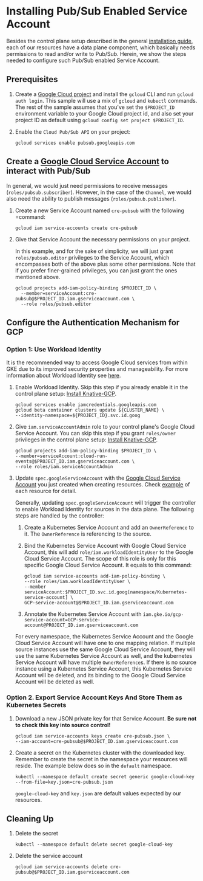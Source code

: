 # Installing Pub/Sub Enabled Service Account

Besides the control plane setup described in the general
[installation guide](./install-knative-gcp.md), each of our resources have a
data plane component, which basically needs permissions to read and/or write to
Pub/Sub. Herein, we show the steps needed to configure such Pub/Sub enabled
Service Account.

## Prerequisites

1. Create a
    [Google Cloud project](https://cloud.google.com/resource-manager/docs/creating-managing-projects)
    and install the `gcloud` CLI and run `gcloud auth login`. This sample will
    use a mix of `gcloud` and `kubectl` commands. The rest of the sample assumes
    that you've set the `$PROJECT_ID` environment variable to your Google Cloud
    project id, and also set your project ID as default using
    `gcloud config set project $PROJECT_ID`.

1. Enable the `Cloud Pub/Sub API` on your project:

    ```shell
    gcloud services enable pubsub.googleapis.com
    ```

## Create a [Google Cloud Service Account](https://console.cloud.google.com/iam-admin/serviceaccounts/project) to interact with Pub/Sub

In general, we would just need permissions to
receive messages (`roles/pubsub.subscriber`). However, in the case of the
`Channel`, we would also need the ability to publish messages
(`roles/pubsub.publisher`).

1. Create a new Service Account named `cre-pubsub` with the following
    =command:

    ```shell
    gcloud iam service-accounts create cre-pubsub
    ```

2. Give that Service Account the necessary permissions on your project.

    In this example, and for the sake of simplicity, we will just grant
    `roles/pubsub.editor` privileges to the Service Account, which
    encompasses both of the above plus some other permissions. Note that if
    you prefer finer-grained privileges, you can just grant the ones
    mentioned above.

    ```shell
    gcloud projects add-iam-policy-binding $PROJECT_ID \
      --member=serviceAccount:cre-pubsub@$PROJECT_ID.iam.gserviceaccount.com \
      --role roles/pubsub.editor
    ```

## Configure the Authentication Mechanism for GCP

### Option 1: Use Workload Identity

It is the recommended way to access Google Cloud services from within
GKE due to its improved security properties and manageability. For more
information about Workload Identity see
[here](https://cloud.google.com/kubernetes-engine/docs/how-to/workload-identity).

1. Enable Workload Identity. Skip this step if you already enable it in
  the control plane setup: [Install Knative-GCP](install-knative-gcp.md).

    ```shell
    gcloud services enable iamcredentials.googleapis.com
    gcloud beta container clusters update ${CLUSTER_NAME} \
    --identity-namespace=${PROJECT_ID}.svc.id.goog
    ```

1. Give `iam.serviceAccountAdmin` role to your control plane's Google
  Cloud Service Account. You can skip this step if you grant
  `roles/owner` privileges in the control plane setup:
  [Install Knative-GCP](install-knative-gcp.md).

    ```shell
    gcloud projects add-iam-policy-binding $PROJECT_ID \
    --member=serviceAccount:cloud-run-events@$PROJECT_ID.iam.gserviceaccount.com \
    --role roles/iam.serviceAccountAdmin
    ```

1. Update `spec.googleServiceAccount` with the
  [Google Cloud Service Account](https://console.cloud.google.com/iam-admin/serviceaccounts/project)
  you just created when creating resources. Check
  [example](https://github.com/google/knative-gcp/tree/master/docs/examples)
  of each resource for detail.

    Generally, updating `spec.googleServiceAccount` will trigger the
    controller to enable Workload Identity for sources in the data plane.
    The following steps are handled by the controller:

    1. Create a Kubernetes Service Account and add an `OwnerReference` to
     it. The `OwnerReference` is referencing to the source.

    1. Bind the Kubernetes Service Account with Google Cloud Service
     Account, this will add `role/iam.workloadIdentityUser` to the
     Google Cloud Service Account. The scope of this role is only for
     this specific Google Cloud Service Account. It equals to this
     command:

        ```shell
        gcloud iam service-accounts add-iam-policy-binding \
        --role roles/iam.workloadIdentityUser \
        --member serviceAccount:$PROJECT_ID.svc.id.goog[namespace/Kubernetes-service-account] \
        GCP-service-account@$PROJECT_ID.iam.gserviceaccount.com
        ```

    1. Annotate the Kubernetes Service Account with
     `iam.gke.io/gcp-service-account=GCP-service-account@PROJECT_ID.iam.gserviceaccount.com`

    For every namespace, the Kubernetes Service Account and the Google
    Cloud Service Account will have one to one mapping relation. If
    multiple source instances use the same Google Cloud Service Account,
    they will use the same Kubernetes Service Account as well, and the
    kubernetes Service Account will have multiple `OwnerReference`s. If
    there is no source instance using a Kubernetes Service Account, this
    Kubernetes Service Account will be deleted, and its binding to the
    Google Cloud Service Account will be deleted as well.

### Option 2.  Export Service Account Keys And Store Them as Kubernetes Secrets

1. Download a new JSON private key for that Service Account. **Be sure
    not to check this key into source control!**

    ```shell
    gcloud iam service-accounts keys create cre-pubsub.json \
    --iam-account=cre-pubsub@$PROJECT_ID.iam.gserviceaccount.com
    ```

2. Create a secret on the Kubernetes cluster with the downloaded key.
    Remember to create the secret in the namespace your resources will
    reside. The example below does so in the `default` namespace.

    ```shell
    kubectl --namespace default create secret generic google-cloud-key --from-file=key.json=cre-pubsub.json
    ```

    `google-cloud-key` and `key.json` are default values expected by our
    resources.

## Cleaning Up

1. Delete the secret

   ```shell
   kubectl --namespace default delete secret google-cloud-key
   ```

1. Delete the service account

   ```shell
   gcloud iam service-accounts delete cre-pubsub@$PROJECT_ID.iam.gserviceaccount.com
   ```
